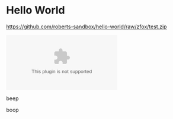 # Hello World

https://github.com/roberts-sandbox/hello-world/raw/zfox/test.zip

![Download Zip](https://github.com/roberts-sandbox/hello-world/blob/zfox/test.zip?raw=true)

beep

boop
